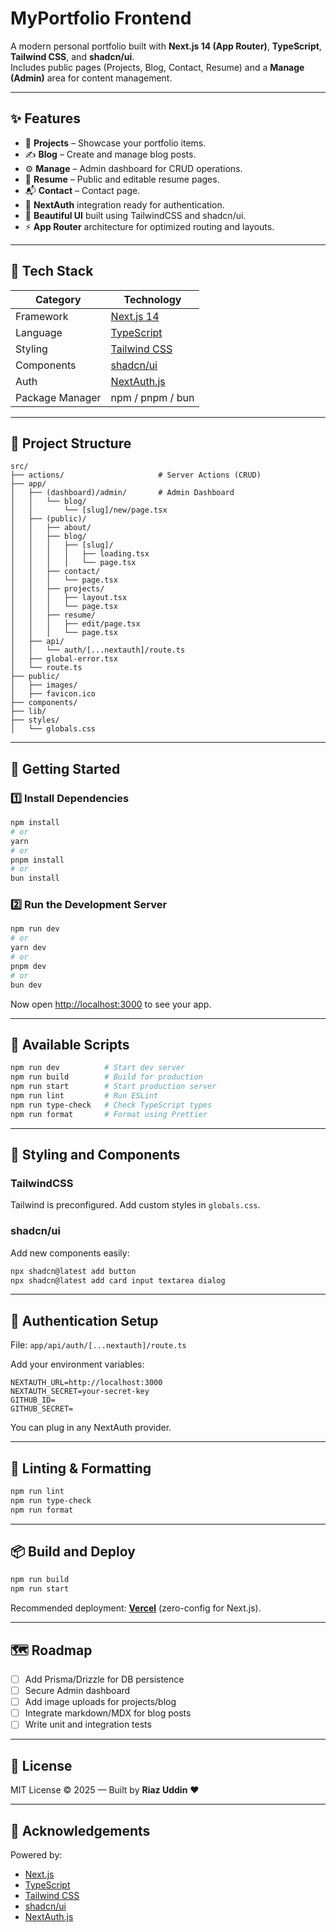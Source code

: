# MyPortfolio Frontend

A modern personal portfolio built with **Next.js 14 (App Router)**, **TypeScript**, **Tailwind CSS**, and **shadcn/ui**.  
Includes public pages (Projects, Blog, Contact, Resume) and a **Manage (Admin)** area for content management.

---

## ✨ Features

- 🧩 **Projects** – Showcase your portfolio items.
- ✍️ **Blog** – Create and manage blog posts.
- ⚙️ **Manage** – Admin dashboard for CRUD operations.
- 🧾 **Resume** – Public and editable resume pages.
- 📬 **Contact** – Contact page.
- 🔐 **NextAuth** integration ready for authentication.
- 💅 **Beautiful UI** built using TailwindCSS and shadcn/ui.
- ⚡ **App Router** architecture for optimized routing and layouts.

---

## 🧱 Tech Stack

| Category | Technology |
|-----------|-------------|
| Framework | [Next.js 14](https://nextjs.org/) |
| Language | [TypeScript](https://www.typescriptlang.org/) |
| Styling | [Tailwind CSS](https://tailwindcss.com/) |
| Components | [shadcn/ui](https://ui.shadcn.com/) |
| Auth | [NextAuth.js](https://next-auth.js.org/) |
| Package Manager | npm / pnpm / bun |

---

## 📁 Project Structure

```
src/
├── actions/                     # Server Actions (CRUD)
├── app/
│   ├── (dashboard)/admin/       # Admin Dashboard
│   │   └── blog/
│   │       └── [slug]/new/page.tsx
│   ├── (public)/
│   │   ├── about/
│   │   ├── blog/
│   │   │   ├── [slug]/
│   │   │   │   ├── loading.tsx
│   │   │   │   └── page.tsx
│   │   ├── contact/
│   │   │   └── page.tsx
│   │   ├── projects/
│   │   │   ├── layout.tsx
│   │   │   └── page.tsx
│   │   ├── resume/
│   │   │   ├── edit/page.tsx
│   │   │   └── page.tsx
│   ├── api/
│   │   └── auth/[...nextauth]/route.ts
│   ├── global-error.tsx
│   └── route.ts
├── public/
│   ├── images/
│   ├── favicon.ico
├── components/
├── lib/
├── styles/
│   └── globals.css
```

---

## 🚀 Getting Started

### 1️⃣ Install Dependencies

```bash
npm install
# or
yarn
# or
pnpm install
# or
bun install
```

### 2️⃣ Run the Development Server

```bash
npm run dev
# or
yarn dev
# or
pnpm dev
# or
bun dev
```

Now open [http://localhost:3000](http://localhost:3000) to see your app.

---

## 🧰 Available Scripts

```bash
npm run dev          # Start dev server
npm run build        # Build for production
npm run start        # Start production server
npm run lint         # Run ESLint
npm run type-check   # Check TypeScript types
npm run format       # Format using Prettier
```

---

## 🎨 Styling and Components

### TailwindCSS
Tailwind is preconfigured. Add custom styles in `globals.css`.

### shadcn/ui
Add new components easily:
```bash
npx shadcn@latest add button
npx shadcn@latest add card input textarea dialog
```



---

## 🔐 Authentication Setup

File: `app/api/auth/[...nextauth]/route.ts`

Add your environment variables:

```
NEXTAUTH_URL=http://localhost:3000
NEXTAUTH_SECRET=your-secret-key
GITHUB_ID=
GITHUB_SECRET=
```

You can plug in any NextAuth provider.

---

## 🧪 Linting & Formatting

```bash
npm run lint
npm run type-check
npm run format
```

---

## 📦 Build and Deploy

```bash
npm run build
npm run start
```

Recommended deployment: **[Vercel](https://vercel.com/)** (zero-config for Next.js).

---

## 🗺️ Roadmap

- [ ] Add Prisma/Drizzle for DB persistence  
- [ ] Secure Admin dashboard  
- [ ] Add image uploads for projects/blog  
- [ ] Integrate markdown/MDX for blog posts  
- [ ] Write unit and integration tests  

---

## 📄 License

MIT License © 2025 — Built by **Riaz Uddin** ❤️

---

## 🙌 Acknowledgements

Powered by:
- [Next.js](https://nextjs.org/)
- [TypeScript](https://www.typescriptlang.org/)
- [Tailwind CSS](https://tailwindcss.com/)
- [shadcn/ui](https://ui.shadcn.com/)
- [NextAuth.js](https://next-auth.js.org/)
